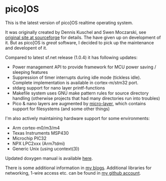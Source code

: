 pico]OS
=======

This is the latest version of pico]OS realtime operating system.

It was originally created by Dennis Kuschel and Swen Moczarski,
see [original site at sourceforge][1] for details. The have 
given up on development of it. But as pico]OS is _great_ software,
I decided to pick up the maintenance and developent of it.

Compared to latest sf.net release (1.0.4) it has following updates:

- Power management API to provide framework for MCU power saving / sleeping features
- Suppression of timer interrupts during idle mode (tickless idle). Complete implementation is available in cortex-m/stm32 port.
- stdarg support for nano layer printf-functions
- Makefile system uses GNU make pattern rules for source directory handling (otherwise projects that had many directories run into troubles)
- Pico & nano layers are augmented by [micro-layer][4], which contains support for filesystems (and some other things)

I'm also actively maintaining hardware support for some environments:

- Arm cortex-m0/m3/m4
- Texas Instruments MSP430
- Microchip PIC32
- NPX LPC2xxx (Arm7tdmi)
- Generic Unix (using ucontext(3))

Updated doxygen manual is available [here][3].

There is some additional information in [my blogs][2]. Additional libraries for
networking, 1-wire access etc. can be found in [my github account][5].

[1]: http://picoos.sf.net
[2]: http://stonepile.fi/tags/picoos
[3]: http://arizuu.github.io/picoos
[4]: http://github.com/AriZuu/picoos-micro
[5]: http://github.com/AriZuu

